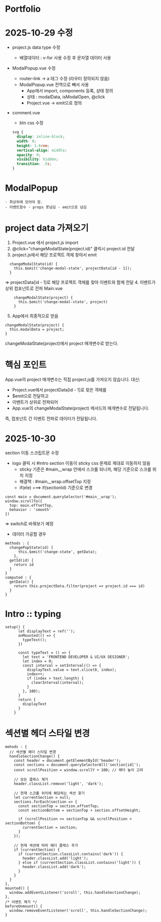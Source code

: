 # Portfolio 

# 2025-10-29 수정
- project.js data type 수정 
  - 배열데이터 : v-for 사용 수정 후 문자열 데이터 사용
- ModalPopup.vue 수정
  - router-link -> a 태그 수정 (라우터 정의되지 않음)
  - ModalPopup.vue 전역으로 빼서 사용
    - App에서 import, components 등록, 상태 정의
    - 상태 : modalData, isModalOpen, @click
    - Project.vue -> emit으로 정의

- comment.vue 
  - btn css 수정

  ```scss
  svg {
    display: inline-block;
    width: 0;
    height: 1.6rem;
    vertical-align: middle;
    opacity: 0;
    visibility: hidden;
    transition: .5s;
  }
  ```
 # ModalPopup 
    - 최상위에 있어야 함.
    - 이벤트함수 - props 못넘김 - emit으로 넘김 

# project data 가져오기
1. Project.vue 에서 project.js import
2. @click="changeModalState(project.id)"
    클릭시 project.id 전달 
3. project.js에서 해당 프로젝트 객체 찾아서 emit
```
  changeModalState(id) {
    this.$emit('change-modal-state', projectData[id - 1]);
  }
```
=> projectData[id - 1]로 해당 프로젝트 객체를 찾아 이벤트와 함께 전달 
4. 이벤트가 상위 컴포넌트로 전파 
Main.vue
```
    changeModalState(project) {
      this.$emit('change-modal-state', project) 
    }
```
5. App에서 최종적으로 받음 
```
changeModalState(project) {
  this.modalData = project;
}
```
changeModalState(project)에서 project 매개변수로 받는다.

# 핵심 포인트
App.vue의 project 매개변수는 직접 project.js를 가져오지 않습니다. 대신:
- Project.vue에서 projectData[id - 1]로 찾은 객체를
- $emit으로 전달하고
- 이벤트가 상위로 전파되어
- App.vue의 changeModalState(project) 메서드의 매개변수로 전달됩니다.

즉, 컴포넌트 간 이벤트 전파로 데이터가 전달됩니다.


# 2025-10-30
section 이동 스크립트문 수정  
- logo 클릭 시 #intro section 이동이 sticky css 문제로 제대로 이동하지 않음 
  - sticky 기준은 #main__wrap 안에서 스크롤 되니까, 해당 기준으로 스크롤 위치 지정
  - 해결책 : #main__wrap.offsetTop 지정
  - if(ele) ===> if(sectionId) 기준으로 변경

```
const main = document.querySelector('#main__wrap');
window.scrollTo({
  top: main.offsetTop,
  behavior : 'smooth'
})
```

=> switch로 바꿔보기 예정 

























- 데이터 가공할 경우
```
methods : {
  changePopState(id) {
      this.$emit('change-state', getData);
    },
  getId(id) {
    return id
  }
}
computed : {
  getData() {
    return this.projectData.filter(project => project.id === id)
  }
}
```



# Intro :: typing 
```
setup() {
      let displayText = ref('');
      onMounted(() => {
        typeText();
      })

      const typeText = () => {
        let text = 'FRONTEND DEVELOPER & UI/UX DESIGNER';
        let index = 0;
        const interval = setInterval(() => {
          displayText.value = text.slice(0, index);
          index++;
          if (index > text.length) {
            clearInterval(interval);
          }
        }, 100);
      }
      return {
        displayText
      }
    }

```

# 섹션별 헤더 스타일 변경
```
mehods : {
  // 섹션별 헤더 스타일 변경
  handleSectionChange() {
    const header = document.getElementById('header');
    const sections = document.querySelectorAll('section[id]');
    const scrollPosition = window.scrollY + 100; // 헤더 높이 고려
    
    // 모든 클래스 제거
    header.classList.remove('light', 'dark');
    
    // 현재 스크롤 위치에 해당하는 섹션 찾기
    let currentSection = null;
    sections.forEach(section => {
      const sectionTop = section.offsetTop;
      const sectionBottom = sectionTop + section.offsetHeight;
      
      if (scrollPosition >= sectionTop && scrollPosition < sectionBottom) {
        currentSection = section;
      }
    });
    
    // 현재 섹션에 따라 헤더 클래스 추가
    if (currentSection) {
      if (currentSection.classList.contains('dark')) {
        header.classList.add('light');
      } else if (currentSection.classList.contains('light')) {
        header.classList.add('dark');
      }
    }
  }
},
mounted() {
  window.addEventListener('scroll', this.handleSectionChange);
},
/* 이벤트 제거 */
beforeUnmount() {
  window.removeEventListener('scroll', this.handleSectionChange);
}

```
